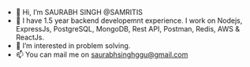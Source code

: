 - 👋 Hi, I’m SAURABH SINGH @SAMRITIS
- 🌱 I have 1.5 year backend developemnt experience. I work on Nodejs, ExpressJs, PostgreSQL, MongoDB, Rest API, Postman, Redis, AWS & ReactJs.
- 👀 I’m interested in problem solving.
- 📫 You can mail me on saurabhsinghggu@gmail.com

<!---
SAMRITIS/SAMRITIS is a ✨ special ✨ repository because its `README.md` (this file) appears on your GitHub profile.
You can click the Preview link to take a look at your changes.
--->
